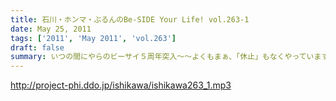 ```yaml
---
title: 石川・ホンマ・ぶるんのBe-SIDE Your Life! vol.263-1
date: May 25, 2011
tags: ['2011', 'May 2011', 'vol.263']
draft: false
summary: いつの間にやらのビーサイ５周年突入～～よくもまぁ、「休止」もなくやっていますな。今週も、いつもどおりの収録・配信デス。NAMAE
---
```


http://project-phi.ddo.jp/ishikawa/ishikawa263_1.mp3